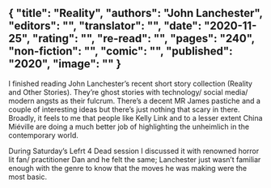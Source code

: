 {
 "title": "Reality",
 "authors": "John Lanchester",
 "editors": "",
 "translator": "",
 "date": "2020-11-25",
 "rating": "",
 "re-read": "",
 "pages": "240",
 "non-fiction": "",
 "comic": "",
 "published": "2020",
 "image": ""
}
---

I finished reading John Lanchester’s recent short story collection (Reality and Other Stories). They’re ghost stories with technology/ social media/ modern angsts as their fulcrum. There’s a decent MR James pastiche and a couple of interesting ideas but there’s just nothing that scary in there. Broadly, it feels to me that people like Kelly Link and to a lesser extent China Miéville are doing a much better job of highlighting the unheimlich in the contemporary world.

During Saturday’s Lefrt 4 Dead session I discussed it with renowned horror lit fan/ practitioner Dan and he felt the same; Lanchester just wasn’t familiar enough with the genre to know that the moves he was making were the most basic.